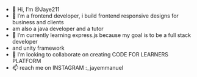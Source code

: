 - 👋 Hi, I’m @Jaye211
- 👀 I’m a frontend developer, i build frontend responsive designs for business and clients
-   am also a java developer and a tutor
- 🌱 I’m currently learning express.js because my goal is to be a full stack developer
-  and unity framework
- 💞️ I’m looking to collaborate on creating CODE FOR LEARNERS PLATFORM
- 📫 reach me on INSTAGRAM :_jayemmanuel

<!---
Jaye211/Jaye211 is a ✨ special ✨ repository because its `README.md` (this file) appears on your GitHub profile.
You can click the Preview link to take a look at your changes.
--->
